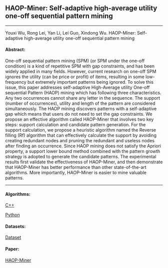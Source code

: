 ## HAOP-Miner: Self-adaptive high-average utility one-off sequential pattern mining
***

Youxi Wu, Rong  Lei, Yan Li, Lei Guo, Xindong Wu. HAOP-Miner: Self-adaptive high-average utility one-off sequential pattern mining

#### Abstract:
One-off sequential pattern mining (SPM) (or SPM under the one-off condition) is a kind of repetitive SPM with gap constraints, and has been widely applied in many fields. However, current research on one-off SPM ignores the utility (can be price or profit) of items, resulting in some low-frequency but extremely important patterns being ignored. To solve this issue, this paper addresses self-adaptive High-Average utility One-off sequential Pattern (HAOP) mining which has following three characteristics. Any two occurrences cannot share any letter in the sequence. The support (number of occurrences), utility and length of the pattern are considered simultaneously. The HAOP mining discovers patterns with a self-adaptive gap which means that users do not need to set the gap constraints. We propose an effective algorithm called HAOP-Miner that involves two key steps: support calculation and candidate pattern generation. For the support calculation, we propose a heuristic algorithm named the Reverse filling (Rf) algorithm that can effectively calculate the support by avoiding creating redundant nodes and pruning the redundant and useless nodes after finding an occurrence. Since HAOP mining does not satisfy the Apriori property, a support lower bound method combined with the pattern growth strategy is adopted to generate the candidate patterns. The experimental results first validate the effectiveness of HAOP-Miner, and then demonstrate that HAOP-Miner has better performance than other state-of-the-art algorithms. More importantly, HAOP-Miner is easier to mine valuable patterns.

---

#### Algorithms:
[C++](https://github.com/wuc567/Pattern-Mining/blob/master/HAOP-Miner/C++)

[Python](https://github.com/wuc567/Pattern-Mining/blob/master/HAOP-Miner/Python)
 
#### Datasets:
[Dataset](https://github.com/wuc567/Pattern-Mining/blob/master/HAOP-Miner/Dataset)

#### Paper:
[HAOP-Miner](https://github.com/wuc567/Pattern-Mining/blob/master/HAOP-Miner/haop-miner.pdf)